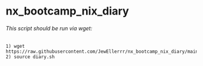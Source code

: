 # nx_bootcamp_nix_diary

###### This script should be run via wget:
```  
1) wget https://raw.githubusercontent.com/JewEllerrr/nx_bootcamp_nix_diary/main/diary.sh  
2) source diary.sh  
```
